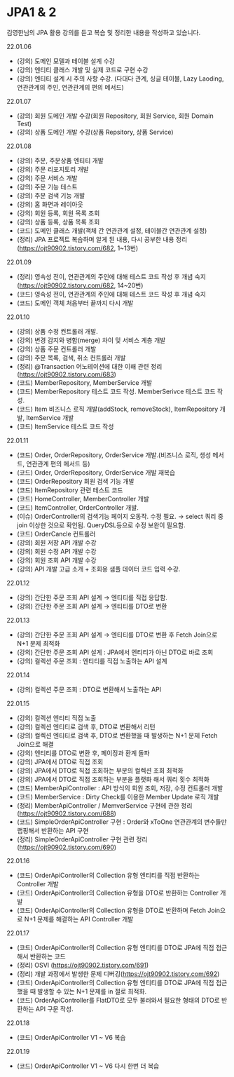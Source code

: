 # JPA1 & 2
김영한님의 JPA 활용 강의를 듣고 복습 및 정리한 내용을 작성하고 있습니다.


22.01.06
- (강의) 도메인 모델과 테이블 설계 수강
- (강의) 엔티티 클래스 개발 및 실제 코드로 구현 수강
- (강의) 엔티티 설계 시 주의 사항 수강. (다대다 관계, 싱글 테이블, Lazy Laoding, 연관관계의 주인, 연관관계의 편의 메서드)

22.01.07
- (강의) 회원 도메인 개발 수강(회원 Repository, 회원 Service, 회원 Domain Test) 
- (강의) 상품 도메인 개발 수강(상품 Repsitory, 상품 Service)

22.01.08
- (강의) 주문, 주문상품 엔티티 개발
- (강의) 주문 리포지토리 개발
- (강의) 주문 서비스 개발
- (강의) 주문 기능 테스트
- (강의) 주문 검색 기능 개발
- (강의) 홈 화면과 레이아웃
- (강의) 회원 등록, 회원 목록 조회
- (강의) 상품 등록, 상품 목록 조회
- (코드) 도메인 클래스 개발(객체 간 연관관계 설정, 테이블간 연관관계 설정)
- (정리) JPA 프로젝트 복습하며 알게 된 내용, 다시 공부한 내용 정리(https://ojt90902.tistory.com/682,  1~13번)

22.01.09
- (정리) 영속성 전이, 연관관계의 주인에 대해 테스트 코드 작성 후 개념 숙지(https://ojt90902.tistory.com/682,  14~20번)
- (코드) 영속성 전이, 연관관계의 주인에 대해 테스트 코드 작성 후 개념 숙지 
- (코드) 도메인 객체 처음부터 끝까지 다시 개발


22.01.10
- (강의) 상품 수정 컨트롤러 개발.
- (강의) 변경 감지와 병합(merge) 차이 및 서비스 계층 개발
- (강의) 상품 주문 컨트롤러 개발
- (강의) 주문 목록, 검색, 취소 컨트롤러 개발
- (정리) @Transaction 어노테이션에 대한 이해 관련 정리 (https://ojt90902.tistory.com/683)
- (코드) MemberRepository, MemberService 개발
- (코드) MemberRepository 테스트 코드 작성. MemberSerivce 테스트 코드 작성.
- (코드) Item 비즈니스 로직 개발(addStock, removeStock), ItemRepository 개발, ItemService 개발
- (코드) ItemService 테스트 코드 작성  

22.01.11
- (코드) Order, OrderRepository, OrderService 개발.(비즈니스 로직, 생성 메서드, 연관관계 편의 메서드 등)
- (코드) Order, OrderRepository, OrderService 개발 재복습
- (코드) OrderRepository 회원 검색 기능 개발
- (코드) ItemRepository 관련 테스트 코드 
- (코드) HomeController, MemberController 개발
- (코드) ItemController, OrderController 개발. 
- (이슈) OrderController의 검색기능 페이지 오동작. 수정 필요. → select 쿼리 중 join 이상한 것으로 확인됨. QueryDSL등으로 수정 보완이 필요함.
- (코드) OrderCancle 컨트롤러 
- (강의) 회원 저장 API 개발 수강
- (강의) 회원 수정 API 개발 수강
- (강의) 회원 조회 API 개발 수강
- (강의) API 개발 고급 소개 + 조회용 샘플 데이터 코드 입력 수강. 

22.01.12
- (강의) 간단한 주문 조회 API 설계 → 엔티티를 직접 응답함.
- (강의) 간단한 주문 조회 API 설계 → 엔티티를 DTO로 변환

22.01.13
- (강의) 간단한 주문 조회 API 설계 → 엔티티를 DTO로 변환 후 Fetch Join으로 N+1 문제 최적화
- (강의) 간단한 주문 조회 API 설게 : JPA에서 엔티티가 아닌 DTO로 바로 조회 
- (강의) 컬렉션 주문 조회 : 엔티티를 직접 노출하는 API 설계 

22.01.14
- (강의) 컬렉션 주문 조회 : DTO로 변환해서 노출하는 API 

22.01.15
- (강의) 컬렉션 엔티티 직접 노출
- (강의) 컬렉션 엔티티로 검색 후, DTO로 변환해서 리턴
- (강의) 컬렉션 엔티티로 검색 후, DTO로 변환했을 때 발생하는 N+1 문제 Fetch Join으로 해결
- (강의) 엔티티를 DTO로 변환 후, 페이징과 환계 돌파
- (강의) JPA에서 DTO로 직접 조회
- (강의) JPA에서 DTO로 직접 조회하는 부분의 컬렉션 조회 최적화
- (강의) JPA에서 DTO로 직접 조회하는 부분을 플랫화 해서 쿼리 횟수 최적화
- (코드) MemberApiController : API 방식의 회원 조회, 저장, 수정 컨트롤러 개발
- (코드) MemberService : Dirty Check를 이용한 Member Update 로직 개발 
- (정리) MemberApiController / MemverService 구현에 관한 정리 (https://ojt90902.tistory.com/688)
- (코드) SimpleOrderApiController 구현 : Order와 xToOne 연관관계의 변수들만 랩핑해서 반환하는 API 구현 
- (정리) SimpleOrderApiController 구현 관련 정리 (https://ojt90902.tistory.com/690)


22.01.16
- (코드) OrderApiController의 Collection 유형 엔티티를 직접 반환하는 Controller 개발
- (코드) OrderApiController의 Collection 유형을 DTO로 반환하는 Controller 개발
- (코드) OrderApiController의 Collection 유형을 DTO로 반환하며 Fetch Join으로 N+1 문제를 해결하는 API Controller 개발 

22.01.17
- (코드) OrderApiController의 Collection 유형 엔티티를 DTO로 JPA에 직접 접근해서 반환하는 코드
- (정리) OSVI (https://ojt90902.tistory.com/691)
- (정리) 개발 과정에서 발생한 문제 디버깅(https://ojt90902.tistory.com/692)
- (코드) OrderApiController의 Collection 유형 엔티티를 DTO로 JPA에 직접 접근했을 때 발생할 수 있는 N+1 문제를 in 절로 최적화.
- (코드) OrderApiController를 FlatDTO로 모두 불러와서 필요한 형태의 DTO로 반환하는 API 구문 작성.


22.01.18
- (코드) OrderApiController V1 ~ V6 복습

22.01.19
- (코드) OrderApiController V1 ~ V6 다시 한번 더 복습
